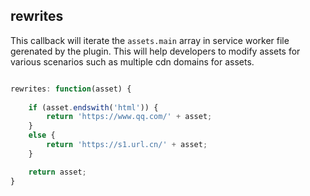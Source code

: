 ## rewrites

This callback will iterate the `assets.main` array in service worker file gerenated by the plugin. This will help developers to modify assets for various scenarios such as multiple cdn domains for assets. 

```javascript

rewrites: function(asset) {
	
	if (asset.endswith('html')) {
		return 'https://www.qq.com/' + asset;
	}
	else {
		return 'https://s1.url.cn/' + asset;
	}

	return asset;	
}

```